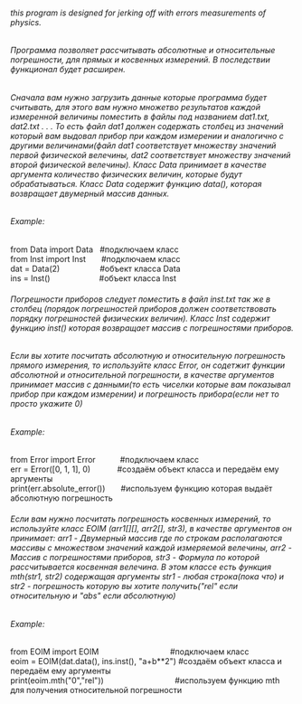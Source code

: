 <h6>this program is designed for jerking off with errors measurements of physics.</h6>
<h6>Программа позволяет рассчитывать абсолютные и относительные погрешности, для прямых и косвенных измерений. В
последствии функционал будет расширен. </h6>
<h6>Сначала вам нужно загрузить данные которые программа будет считывать, для этого вам нужно множетво результатов
каждой измеренной величины поместить в файлы под названием dat1.txt, dat2.txt . . . То есть файл dat1 должен содержать
столбец из значений который вам выдовал прибор при каждом измерении и аналогично с другими величинами(файл dat1
соответствует множеству значений первой физической велечины, dat2 соответствует множеству значений второй физической
велечины). Класс Data принимает в качестве аргумента количество физических
величин, которые будут обрабатываться. Класс Data содержит функцию data(), которая возвращает двумерный массив
данных. </h6>
<h6>Example:</h6>
from Data import Data&nbsp;&nbsp;&nbsp;#подключаем класс<br/>
from Inst import Inst &nbsp;&nbsp;&nbsp;&nbsp;&nbsp;&nbsp;#подключаем класс<br/>
dat = Data(2)
&nbsp;&nbsp;&nbsp;&nbsp;&nbsp;&nbsp;&nbsp;&nbsp;&nbsp;&nbsp;&nbsp;&nbsp;&nbsp;&nbsp;&nbsp;&nbsp;&nbsp;#объект класса
Data<br/>
ins = Inst()
&nbsp;&nbsp;&nbsp;&nbsp;&nbsp;&nbsp;&nbsp;&nbsp;&nbsp;&nbsp;&nbsp;&nbsp;&nbsp;&nbsp;&nbsp;&nbsp;&nbsp;&nbsp;&nbsp;&nbsp;&nbsp;#объект
класса Inst<br/>
<h6>Погрешности приборов следует поместить в файл inst.txt так же в столбец (порядок погрешностей приборов должен
соответствовать порядку погрешностей физических величин). Класс Inst содержит функцию inst() которая возвращает массив с
погрешностями приборов.</h6>
<h6>Если вы хотите посчитать абсолютную и относительную погрешность прямого измерения, то используйте класс Error, он
содетжит функции абсолютной и относительной погрешности, в качестве аргументов принимает массив с данными(то есть
чиселки которые вам показывал прибор при каждом измерении) и погрешность прибора(если нет то просто укажите 0)</h6>
<h6>Example:</h6>
from Error import Error &nbsp;&nbsp;&nbsp;&nbsp;&nbsp;&nbsp;&nbsp;&nbsp;&nbsp;&nbsp;#подключаем класс<br/>
err = Error([0, 1, 1], 0) &nbsp;&nbsp;&nbsp;&nbsp;&nbsp;&nbsp;&nbsp;&nbsp;&nbsp;&nbsp; #создаём объект класса и передаём
ему аргументы<br/>
print(err.absolute_error()) &nbsp;&nbsp;&nbsp;&nbsp;&nbsp; #используем функцию которая выдаёт абсолютную погрешность
<h6>Если вам нужно посчитать погрешность косвенных измерений, то используйте класс EOIM (arr1[][], arr2[], str3), в
качестве аргументов он принимает: arr1 - Двумерный массив где по строкам располагаются
массивы с множеством значений каждой измеряемой велечины, arr2 - Массив с погрешностями приборов, str3 - Формула по
которой рассчитывается косвенная велечина. В этом классе есть функция mth(str1, str2) содержащая аргументы str1 - любая
строка(пока что) и str2 - погрешность которую вы хотите получить("rel" если относительную и "abs" если абсолютную) </h6>
<h6>Example:</h6>
from EOIM import EOIM
&nbsp;&nbsp;&nbsp;&nbsp;&nbsp;&nbsp;&nbsp;&nbsp;&nbsp;&nbsp;&nbsp;&nbsp;&nbsp;&nbsp;&nbsp;&nbsp;&nbsp;&nbsp;&nbsp;&nbsp;&nbsp;&nbsp;&nbsp;&nbsp;&nbsp;&nbsp;&nbsp;&nbsp;&nbsp;&nbsp;&nbsp;#подключаем
класс<br/>
eoim = EOIM(dat.data(), ins.inst(), "a+b**2") #создаём объект класса и передаём ему аргументы<br/>
print(eoim.mth("0","rel"))
&nbsp;&nbsp;&nbsp;&nbsp;&nbsp;&nbsp;&nbsp;&nbsp;&nbsp;&nbsp;&nbsp;&nbsp;&nbsp;&nbsp;&nbsp;&nbsp;&nbsp;&nbsp;&nbsp;&nbsp;&nbsp;&nbsp;&nbsp;&nbsp;&nbsp;&nbsp;&nbsp;&nbsp;&nbsp;&nbsp;&nbsp;#используем
функцию mth для получения относительной погрешности<br/>

